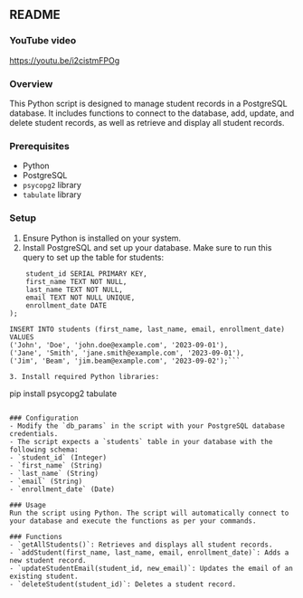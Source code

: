 
## README

### YouTube video
https://youtu.be/i2cistmFPOg

### Overview
This Python script is designed to manage student records in a PostgreSQL database. It includes functions to connect to the database, add, update, and delete student records, as well as retrieve and display all student records.

### Prerequisites
- Python
- PostgreSQL
- `psycopg2` library
- `tabulate` library

### Setup
1. Ensure Python is installed on your system.
2. Install PostgreSQL and set up your database. Make sure to run this query to set up the table for students:
```CREATE TABLE students (
    student_id SERIAL PRIMARY KEY,
    first_name TEXT NOT NULL,
    last_name TEXT NOT NULL,
    email TEXT NOT NULL UNIQUE,
    enrollment_date DATE
);

INSERT INTO students (first_name, last_name, email, enrollment_date) VALUES
('John', 'Doe', 'john.doe@example.com', '2023-09-01'),
('Jane', 'Smith', 'jane.smith@example.com', '2023-09-01'),
('Jim', 'Beam', 'jim.beam@example.com', '2023-09-02');```

3. Install required Python libraries:
   ```
   pip install psycopg2 tabulate
   ```

### Configuration
- Modify the `db_params` in the script with your PostgreSQL database credentials.
- The script expects a `students` table in your database with the following schema:
  - `student_id` (Integer)
  - `first_name` (String)
  - `last_name` (String)
  - `email` (String)
  - `enrollment_date` (Date)

### Usage
Run the script using Python. The script will automatically connect to your database and execute the functions as per your commands.

### Functions
- `getAllStudents()`: Retrieves and displays all student records.
- `addStudent(first_name, last_name, email, enrollment_date)`: Adds a new student record.
- `updateStudentEmail(student_id, new_email)`: Updates the email of an existing student.
- `deleteStudent(student_id)`: Deletes a student record.
